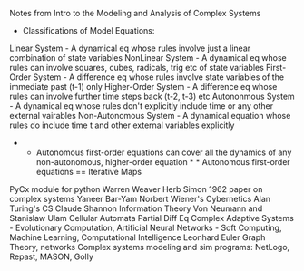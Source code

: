 Notes from Intro to the Modeling and Analysis of Complex Systems

+ Classifications of Model Equations:

Linear System - A dynamical eq whose rules involve just a linear combination of state variables
NonLinear System - A dynamical eq whose rules can involve squares, cubes, radicals, trig etc of state variables
First-Order System - A difference eq whose rules involve state variables of the immediate past (t-1) only
Higher-Order System - A difference eq whose rules can involve further time steps back (t-2, t-3) etc
Autononmous System - A dynamical eq whose rules don't explicitly include time or any other external vairables
Non-Autonomous System - A dynamical equation whose rules do include time t and other external variables explicitly

* * Autonomous first-order equations can cover all the dynamics of any non-autonomous, higher-order equation * *
Autonomous first-order equations == Iterative Maps

PyCx module for python
Warren Weaver
Herb Simon 1962 paper on complex systems
Yaneer Bar-Yam
Norbert Wiener's Cybernetics
Alan Turing's CS
Claude Shannon Information Theory
Von Neumann and Stanislaw Ulam Cellular Automata
Partial Diff Eq
Complex Adaptive Systems - Evolutionary Computation, Artificial Neural Networks - Soft Computing, Machine Learning, Computational Intelligence
Leonhard Euler Graph Theory, networks 
Complex systems modeling and sim programs: NetLogo, Repast, MASON, Golly